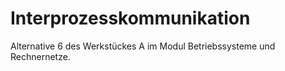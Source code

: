 # Interprozesskommunikation
Alternative 6 des Werkstückes A im Modul Betriebssysteme und Rechnernetze. 
